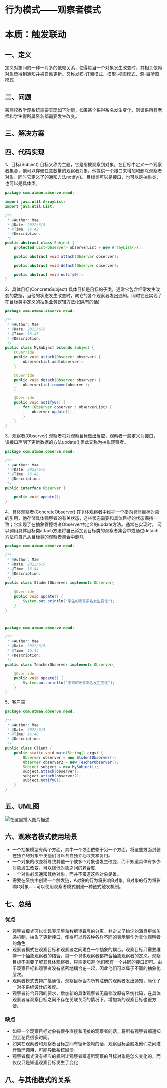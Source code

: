# 行为模式——观察者模式
# 本质：触发联动
## 一、定义
定义对象间的一种一对多的依赖关系，使得每当一个对象发生改变时，其相关依赖对象皆得到通知并被自动更新。又称发布-订阅模式、模型-视图模式、源-监听器模式
## 二、问题
某高校教学观系统需要实现如下功能，如果某个系得系名发生变化，则该系所有老师和学生得所属系名都需要发生改变。
## 三、解决方案
## 四、代码实现
1、目标(Subject)
目标又称为主题，它是指被观察到对象。在目标中定义一个观察者集合，他可以存储任意数量的观察者对象，他提供一个接口来增加和删除观察者对象，同时它定义了的通知方法notify()。
目标类可以是接口，也可以是抽象类，也可以是具体类。
```java
package com.atmae.observe.newd;

import java.util.ArrayList;
import java.util.List;

/**
 * @Author: Mae
 * @Date: 2022/6/5
 * @Time: 16:42
 * @Description:
 */
public abstract class Subject {
    protected List<Observer> observerList = new ArrayList<>();

    public abstract void attach(Observer observer);

    public abstract void detach(Observer observer);

    public abstract void notify0();
}

```
2、具体目标(ConcreteSubject)
具体目标是目标的子类，通常它包含经常发生改变的数据，当他的状态发生改变时，向它的各个观察者发出通知。同时它还实现了在目标类中定义的抽象业务逻辑方法(如果有的话)
```java
package com.atmae.observe.newd;

/**
 * @Author: Mae
 * @Date: 2022/6/5
 * @Time: 16:45
 * @Description:
 */
public class MySubject extends Subject {
    @Override
    public void attach(Observer observer) {
        observerList.add(observer);
    }

    @Override
    public void detach(Observer observer) {
        observerList.remove(observer);
    }

    @Override
    public void notify0() {
        for (Observer observer : observerList) {
            observer.update();
        }
    }
}

```
3、观察者(Observer)
观察者将对观察目标做出反应，观察者一般定义为接口，该接口声明了更新数据的方法update(),因此又称为抽象观察者。
```java
package com.atmae.observe.newd;

/**
 * @Author: Mae
 * @Date: 2022/6/5
 * @Time: 16:42
 * @Description:
 */
public interface Observer {

    public void update();
}

```
4、具体观察者(ConcreteObserver)
在具体观察者中维护一个指向具体目标对象的引用，他存储具体观察者的有关状态，这些状态需要和具体目标的状态保持一致；它实现了在抽象管擦或者Observer中定义的update方法。通常在实现时，
可以调用具体目标类attach方法将自己添加到目标类的观察者集合中或通过detach方法将自己从目标类的观察者集合中删除.
```java
package com.atmae.observe.newd;

/**
 * @Author: Mae
 * @Date: 2022/6/5
 * @Time: 16:44
 * @Description:
 */
public class StudentObserver implements Observer{

    @Override
    public void update() {
        System.out.println("学生的所属系名发生变化");
    }
}



package com.atmae.observe.newd;

/**
 * @Author: Mae
 * @Date: 2022/6/5
 * @Time: 16:44
 * @Description:
 */
public class TeacherObserver implements Observer{

    @Override
    public void update() {
        System.out.println("老师的所属系名发生变化");
    }
}

```
5、客户端
```java
package com.atmae.observe.newd;

/**
 * @Author: Mae
 * @Date: 2022/6/5
 * @Time: 16:48
 * @Description:
 */
public class Client {
    public static void main(String[] args) {
        Observer observer = new StudentObserver();
        Observer observer2 = new TeacherObserver();
        Subject subject = new MySubject();
        subject.attach(observer);
        subject.attach(observer2);
        subject.notify0();
    }
}

```
## 五、UML图
![在这里插入图片描述](https://img-blog.csdnimg.cn/ff781103bfe0417d8f678762b8b94a3c.png#pic_center)

## 六、观察者模式使用场景
- 一个抽象模型有两个方面，其中一个方面依赖于另一个方面。将这些方面封装在独立的对象中使他们可以各自独立地改变和复用。
- 一个对象的改变将导致其他一个或多个对象也发生改变，而不知道具体有多少对象发生改变，可以降低对象之间的耦合度.
- 一个对象必须通知其他对象，而并不知道这些对象是谁。
- 需要在系统中创建一个触发链，A对象的行为将影响B对象，B对象的行为将影响C对象……可以使用观察者模式创建一种链式触发机制。
## 七、总结
### 优点
- 观察者模式可以实现表示层和数据逻辑层的分离，并定义了稳定的消息更新传递机制，抽象了更新接口，使得可以有各种各样不同的表示层作为具体观察者的角色
- 观察者模式在观察目标和观察者之间建立一个抽象的耦合。观察目标只需要维持一个抽象观察者的结合，每一个具体观察者都符合抽象观察者的定义。观察目标不需要了解其具体观察者，只需要知道
 他们都有一个共同的接口即可。由于观察目标和观察者没有紧密地耦合在一起，因此他们可以属于不同的抽象化层次。
- 观察者模式支持广播通信，观察目标会向所有注册的观察者发出通知，简化了一对多系统设计的难度。
- 观察者符合开闭的要求，增加新的具体观察者无需修改原有系统代码，在具体观察者与观察目标之间不存在关联关系的情况下，增加新的观察目标也很方便。
### 缺点
- 如果一个观察目标对象有很多直接和间接的观察者的话，将所有观察者都通知到会花费很多时间。
- 如果在观察者和观察者目标之间有循环依赖的话，观察目标会触发他们之间进行循环调用，可能导致系统崩溃。
- 观察者模式没有相应的机制让观察者知道所观察的目标对象是怎么变化的，而仅仅只是知道观察目标发生了变化
## 八、与其他模式的关系
